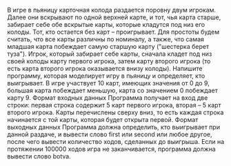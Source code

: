 В игре в пьяницу карточная колода раздается поровну двум игрокам. Далее они
вскрывают по одной верхней карте, и тот, чья карта старше, забирает себе обе вскрытые
карты, которые кладутся под низ его колоды. Тот, кто остается без карт – проигрывает.
Для простоты будем считать, что все карты различны по номиналу, а также, что самая
младшая карта побеждает самую старшую карту ("шестерка берет туза").
Игрок, который забирает себе карты, сначала кладет под низ своей колоды карту первого
игрока, затем карту второго игрока (то есть карта второго игрока оказывается внизу
колоды).
Напишите программу, которая моделирует игру в пьяницу и определяет, кто выигрывает.
В игре участвует 10 карт, имеющих значения от 0 до 9, большая карта побеждает
меньшую, карта со значением 0 побеждает карту 9.
Формат входных данных
Программа получает на вход две строки: первая строка содержит 5 карт первого игрока,
вторая – 5 карт второго игрока. Карты перечислены сверху вниз, то есть каждая строка
начинается с той карты, которая будет открыта первой.
Формат выходных данных
Программа должна определить, кто выигрывает при данной раздаче, и вывести
слово first или second или любое другое, после чего вывести количество ходов, сделанных до выигрыша.
Если на протяжении 100000 ходов игра не заканчивается, программа должна вывести
слово botva.
